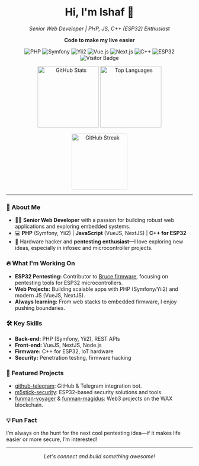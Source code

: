 <!-- Profile README for lshaf -->

<h1 align="center">Hi, I'm lshaf 👋</h1>
<p align="center"><em>Senior Web Developer | PHP, JS, C++ (ESP32) Enthusiast</em></p>
<p align="center"><b>Code to make my live easier</b></p>

<p align="center">
  <!-- Custom Skill Badges -->
  <img src="https://img.shields.io/badge/PHP-777BB4?style=flat-square&logo=php&logoColor=white" alt="PHP"/>
  <img src="https://img.shields.io/badge/Symfony-000000?style=flat-square&logo=symfony&logoColor=white" alt="Symfony"/>
  <img src="https://img.shields.io/badge/Yii2-3C3C3C?style=flat-square&logo=yii&logoColor=green" alt="Yii2"/>
  <img src="https://img.shields.io/badge/Vue.js-35495E?style=flat-square&logo=vue.js&logoColor=4FC08D" alt="Vue.js"/>
  <img src="https://img.shields.io/badge/Next.js-000000?style=flat-square&logo=next.js&logoColor=white" alt="Next.js"/>
  <img src="https://img.shields.io/badge/C++-00599C?style=flat-square&logo=cplusplus&logoColor=white" alt="C++"/>
  <img src="https://img.shields.io/badge/ESP32-323232?style=flat-square&logo=espressif&logoColor=white" alt="ESP32"/>
  <img src="https://komarev.com/ghpvc/?username=lshaf&style=flat-square&color=blue" alt="Visitor Badge"/>
</p>

<p align="center">
  <!-- GitHub Stats -->
  <img src="https://github-readme-stats.vercel.app/api?username=lshaf&show_icons=true&theme=tokyonight" alt="GitHub Stats" height="165"/>
  <img src="https://github-readme-stats.vercel.app/api/top-langs/?username=lshaf&layout=compact&theme=tokyonight" alt="Top Languages" height="165"/>
</p>

<p align="center">
  <!-- GitHub Streak -->
  <img src="https://streak-stats.demolab.com?user=lshaf&theme=tokyonight" alt="GitHub Streak" height="150"/>
</p>

---

### 🚀 About Me

- 👨‍💻 **Senior Web Developer** with a passion for building robust web applications and exploring embedded systems.
- 💻 **PHP** (Symfony, Yii2) | **JavaScript** (VueJS, NextJS) | **C++ for ESP32**
- 🐧 Hardware hacker and **pentesting enthusiast**—I love exploring new ideas, especially in infosec and microcontroller projects.

### 🔥 What I'm Working On

- **ESP32 Pentesting:** Contributor to [Bruce firmware](https://github.com/bruce-firmware/bruce), focusing on pentesting tools for ESP32 microcontrollers.
- **Web Projects:** Building scalable apps with PHP (Symfony/Yii2) and modern JS (VueJS, NextJS).
- **Always learning:** From web stacks to embedded firmware, I enjoy pushing boundaries.

### 🛠️ Key Skills

- **Back-end:** PHP (Symfony, Yii2), REST APIs
- **Front-end:** VueJS, NextJS, Node.js
- **Firmware:** C++ for ESP32, IoT hardware
- **Security:** Penetration testing, firmware hacking

### 📌 Featured Projects

- [github-telegram](https://github.com/lshaf/github-telegram): GitHub & Telegram integration bot.
- [m5stick-security](https://github.com/lshaf/m5stick-security): ESP32-based security solutions and tools.
- [funman-voyager](https://github.com/lshaf/funman-voyager) & [funman-magidus](https://github.com/lshaf/funman-magidus): Web3 projects on the WAX blockchain.

### 💡 Fun Fact

I’m always on the hunt for the next cool pentesting idea—if it makes life easier or more secure, I’m interested!

---

<p align="center">
  <em>Let's connect and build something awesome!</em>
</p>
